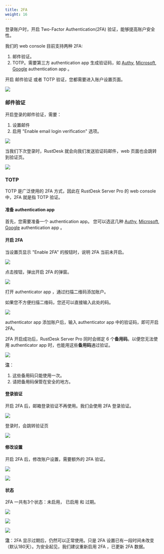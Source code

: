 ```yaml
---
title: 2FA
weight: 16
---
```


登录账户时，开启 Two-Factor Authentication(2FA) 验证，能够提高账户安全性。

我们的 web console 目前支持两种 2FA:

1. 邮件验证。
2. TOTP。需要第三方 authentication app 生成验证码，如 [Authy](https://authy.com/), [Microsoft](https://www.microsoft.com/en-us/security/mobile-authenticator-app/), [Google](https://play.google.com/store/apps/details?id=com.google.android.apps.authenticator2/) authentication app 。


开启 邮件验证 或者 TOTP 验证，您都需要进入账户设置页面。

![](/docs/en/self-host/rustdesk-server-pro/2fa/images/1-settings-account.png)

### 邮件验证

开启登录的邮件验证，需要：

1. 设置邮件
2. 启用 "Enable email login verification" 选项。

![](/docs/en/self-host/rustdesk-server-pro/2fa/images/2-2fa-email-1.png)

当我们下次登录时，RustDesk 就会向我们发送验证码邮件，web 页面也会跳转到验证页。

![](/docs/en/self-host/rustdesk-server-pro/2fa/images/2-2fa-email-2.png)


### TOTP

TOTP 是广泛使用的 2FA 方式，因此在 RustDesk Server Pro 的 web console 中，2FA 就是指 TOTP 验证。

#### 准备 authentication app

首先，您需要准备一个 authentication app。
您可以选这几种 [Authy](https://authy.com/), [Microsoft](https://www.microsoft.com/en-us/security/mobile-authenticator-app/), [Google](https://play.google.com/store/apps/details?id=com.google.android.apps.authenticator2/) authentication app 。

#### 开启 2FA

当设置页显示 "Enable 2FA" 的按钮时，说明 2FA 当前未开启。

![](/docs/en/self-host/rustdesk-server-pro/2fa/images/3-2fa-enable-1.png)


点击按钮，弹出开启 2FA 的弹窗。

![](/docs/en/self-host/rustdesk-server-pro/2fa/images/3-2fa-enable-2.png)


打开 authenticator app ，通过扫描二维码添加账户。

如果您不方便扫描二维码，您还可以直接输入此处的码。

![](/docs/en/self-host/rustdesk-server-pro/2fa/images/3-2fa-enable-3.png)

authenticator app 添加账户后，输入 authenticator app 中的验证码，即可开启 2FA。

2FA 开启成功后，RustDesk Server Pro 同时会绑定 6 个**备用码**。以便您无法使用 authenticator app 时，也能用这些**备用码**通过验证。

![](/docs/en/self-host/rustdesk-server-pro/2fa/images/3-2fa-enable-4.png)


**注**：

1. 这些备用码只能使用一次。
2. 请把备用码保管在安全的地方。

#### 登录验证

开启 2FA 后，邮箱登录验证不再使用。我们会使用 2FA 登录验证。

![](/docs/en/self-host/rustdesk-server-pro/2fa/images/3-2fa-enable-login-5.png)


登录时，会跳转验证页

![](/docs/en/self-host/rustdesk-server-pro/2fa/images/3-2fa-enable-login-6.png)


#### 修改设置

开启 2FA 后，修改账户设置，需要额外的 2FA 验证。

![](/docs/en/self-host/rustdesk-server-pro/2fa/images/3-2fa-settings-1.png)


![](/docs/en/self-host/rustdesk-server-pro/2fa/images/3-2fa-settings-2.png)


#### 状态

2FA 一共有3个状态：未启用， 已启用 和 过期。

![](/docs/en/self-host/rustdesk-server-pro/2fa/images/3-2fa-state-not-enabled.png)

![](/docs/en/self-host/rustdesk-server-pro/2fa/images/3-2fa-state-enabled.png)

![](/docs/en/self-host/rustdesk-server-pro/2fa/images/3-2fa-state-expired.png)

**注**：2FA 显示过期后，仍然可以正常使用。只是 2FA 设置已有一段时间未改变（默认180天）。为安全起见，我们建议重新启用 2FA ，已更新 2FA 数据。
